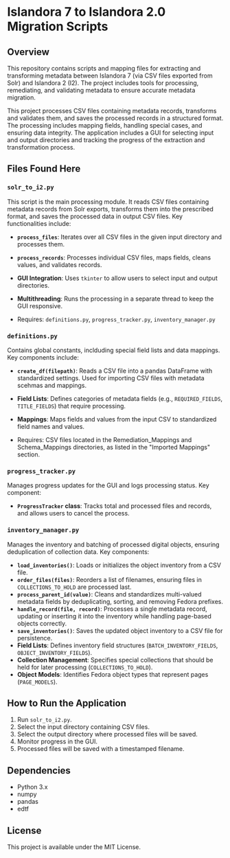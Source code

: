# Islandora 7 to Islandora 2.0 Migration Scripts

## Overview  
This repository contains scripts and mapping files for extracting and transforming metadata between Islandora 7 (via CSV files exported from Solr) and Islandora 2 (I2). The project includes tools for processing, remediating, and validating metadata to ensure accurate metadata migration.  

This project processes CSV files containing metadata records, transforms and validates them, and saves the processed records in a structured format. The processing includes mapping fields, handling special cases, and ensuring data integrity. The application includes a GUI for selecting input and output directories and tracking the progress of the extraction and transformation process.

## Files Found Here

### `solr_to_i2.py`
This script is the main processing module. It reads CSV files containing metadata records from Solr exports, transforms them into the prescribed format, and saves the processed data in output CSV files. Key functionalities include:
- **`process_files`**: Iterates over all CSV files in the given input directory and processes them.
- **`process_records`**: Processes individual CSV files, maps fields, cleans values, and validates records.
- **GUI Integration**: Uses `tkinter` to allow users to select input and output directories.
- **Multithreading**: Runs the processing in a separate thread to keep the GUI responsive.

- Requires: `definitions.py`, `progress_tracker.py`, `inventory_manager.py`

### `definitions.py`
Contains global constants, inclduding special field lists and data mappings. Key components include:
- **`create_df(filepath)`**: Reads a CSV file into a pandas DataFrame with standardized settings. Used for importing CSV files with metadata scehmas and mappings.
- **Field Lists**: Defines categories of metadata fields (e.g., `REQUIRED_FIELDS`, `TITLE_FIELDS`) that require processing.
- **Mappings**: Maps fields and values from the input CSV to standardized field names and values.

- Requires: CSV files located in the Remediation_Mappings and Schema_Mappings directories, as listed in the "Imported Mappings" section.

### `progress_tracker.py`
Manages progress updates for the GUI and logs processing status. Key component:
- **`ProgressTracker` class**: Tracks total and processed files and records, and allows users to cancel the process.

### `inventory_manager.py`  
Manages the inventory and batching of processed digital objects, ensuring deduplication of collection data. Key components:
- **`load_inventories()`**: Loads or initializes the object inventory from a CSV file.  
- **`order_files(files)`**: Reorders a list of filenames, ensuring files in `COLLECTIONS_TO_HOLD` are processed last.  
- **`process_parent_id(value)`**: Cleans and standardizes multi-valued metadata fields by deduplicating, sorting, and removing Fedora prefixes.  
- **`handle_record(file, record)`**: Processes a single metadata record, updating or inserting it into the inventory while handling page-based objects correctly.  
- **`save_inventories()`**: Saves the updated object inventory to a CSV file for persistence.  
- **Field Lists**: Defines inventory field structures (`BATCH_INVENTORY_FIELDS`, `OBJECT_INVENTORY_FIELDS`).  
- **Collection Management**: Specifies special collections that should be held for later processing (`COLLECTIONS_TO_HOLD`).  
- **Object Models**: Identifies Fedora object types that represent pages (`PAGE_MODELS`).  

## How to Run the Application
1. Run `solr_to_i2.py`.
2. Select the input directory containing CSV files.
3. Select the output directory where processed files will be saved.
4. Monitor progress in the GUI.
5. Processed files will be saved with a timestamped filename.

## Dependencies
- Python 3.x
- numpy
- pandas
- edtf

## License
This project is available under the MIT License.

